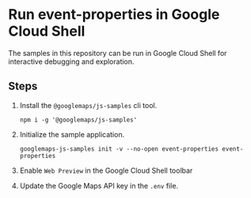 # Run event-properties in Google Cloud Shell

The samples in this repository can be run in Google Cloud Shell for interactive debugging and exploration.

## Steps

1. Install the `@googlemaps/js-samples` cli tool.

    ```
    npm i -g '@googlemaps/js-samples'
    ```
1. Initialize the sample application. 
    ```
    googlemaps-js-samples init -v --no-open event-properties event-properties
    ```
1. Enable `Web Preview` in the Google Cloud Shell toolbar
1. Update the Google Maps API key in the `.env` file.
